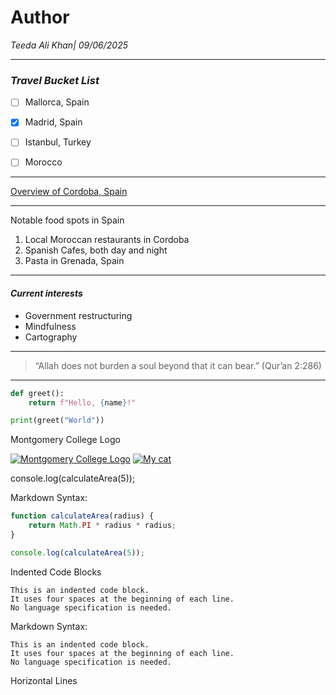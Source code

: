# **Author**
*Teeda Ali Khan| 09/06/2025*

  

  ___
  

### ***Travel Bucket List***


  - [ ] Mallorca, Spain
  - [x] Madrid, Spain
  - [ ] Istanbul, Turkey
  - [ ] Morocco


***

[Overview of Cordoba, Spain](https://www.britannica.com/place/Cordoba-Spain)


***
Notable food spots in Spain
1. Local Moroccan restaurants in Cordoba
2. Spanish Cafes, both day and night
3. Pasta in Grenada, Spain
***




#### ***Current interests***


- Government restructuring
- Mindfulness
- Cartography



___
>“Allah does not burden a soul beyond that it can bear.” (Qur’an 2:286)

___

```python
def greet():
    return f"Hello, {name}!"

print(greet("World"))
```

 Montgomery College Logo

[![Montgomery College Logo](MClogo.png)](https://www.montgomerycollege.edu)
[![My cat](catpic.png)](https://www.mchumane.org)


console.log(calculateArea(5));


Markdown Syntax:

```javascript
function calculateArea(radius) {
    return Math.PI * radius * radius;
}

console.log(calculateArea(5));
```

Indented Code Blocks

    This is an indented code block.
    It uses four spaces at the beginning of each line.
    No language specification is needed.


Markdown Syntax:

    This is an indented code block.
    It uses four spaces at the beginning of each line.
    No language specification is needed.

Horizontal Lines
















  



  
  
   







